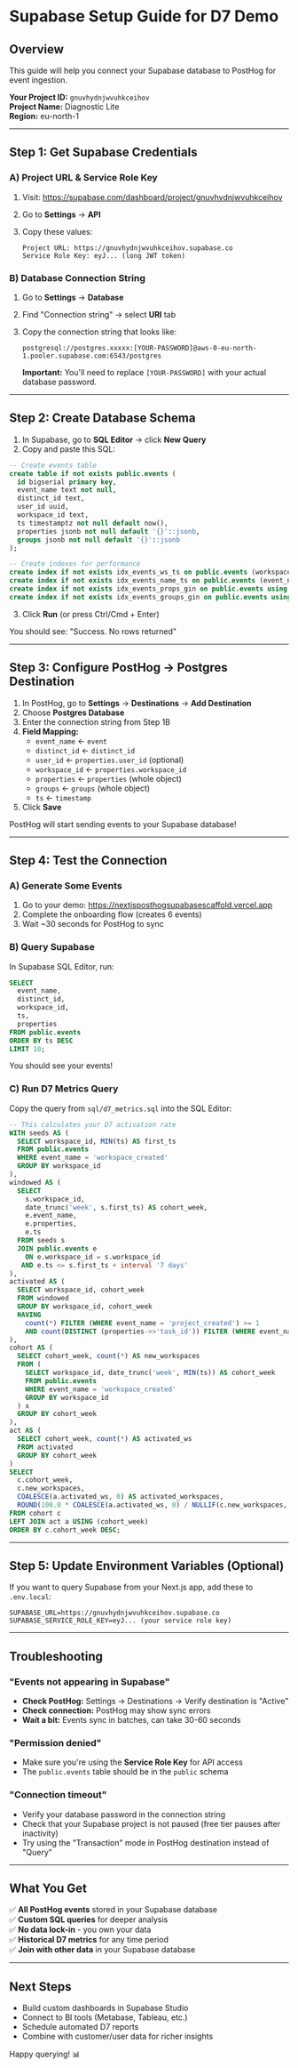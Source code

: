 # Supabase Setup Guide for D7 Demo

## Overview

This guide will help you connect your Supabase database to PostHog for event ingestion.

**Your Project ID:** `gnuvhydnjwvuhkceihov`  
**Project Name:** Diagnostic Lite  
**Region:** eu-north-1

---

## Step 1: Get Supabase Credentials

### A) Project URL & Service Role Key

1. Visit: https://supabase.com/dashboard/project/gnuvhydnjwvuhkceihov
2. Go to **Settings** → **API**
3. Copy these values:

   ```
   Project URL: https://gnuvhydnjwvuhkceihov.supabase.co
   Service Role Key: eyJ... (long JWT token)
   ```

### B) Database Connection String

1. Go to **Settings** → **Database**
2. Find "Connection string" → select **URI** tab
3. Copy the connection string that looks like:

   ```
   postgresql://postgres.xxxxx:[YOUR-PASSWORD]@aws-0-eu-north-1.pooler.supabase.com:6543/postgres
   ```

   **Important:** You'll need to replace `[YOUR-PASSWORD]` with your actual database password.

---

## Step 2: Create Database Schema

1. In Supabase, go to **SQL Editor** → click **New Query**
2. Copy and paste this SQL:

```sql
-- Create events table
create table if not exists public.events (
  id bigserial primary key,
  event_name text not null,
  distinct_id text,
  user_id uuid,
  workspace_id text,
  ts timestamptz not null default now(),
  properties jsonb not null default '{}'::jsonb,
  groups jsonb not null default '{}'::jsonb
);

-- Create indexes for performance
create index if not exists idx_events_ws_ts on public.events (workspace_id, ts);
create index if not exists idx_events_name_ts on public.events (event_name, ts);
create index if not exists idx_events_props_gin on public.events using gin (properties);
create index if not exists idx_events_groups_gin on public.events using gin (groups);
```

3. Click **Run** (or press Ctrl/Cmd + Enter)

You should see: "Success. No rows returned"

---

## Step 3: Configure PostHog → Postgres Destination

1. In PostHog, go to **Settings** → **Destinations** → **Add Destination**
2. Choose **Postgres Database**
3. Enter the connection string from Step 1B
4. **Field Mapping:**
   - `event_name` ← `event`
   - `distinct_id` ← `distinct_id`
   - `user_id` ← `properties.user_id` (optional)
   - `workspace_id` ← `properties.workspace_id`
   - `properties` ← `properties` (whole object)
   - `groups` ← `groups` (whole object)
   - `ts` ← `timestamp`
5. Click **Save**

PostHog will start sending events to your Supabase database!

---

## Step 4: Test the Connection

### A) Generate Some Events

1. Go to your demo: https://nextjsposthogsupabasescaffold.vercel.app
2. Complete the onboarding flow (creates 6 events)
3. Wait ~30 seconds for PostHog to sync

### B) Query Supabase

In Supabase SQL Editor, run:

```sql
SELECT 
  event_name,
  distinct_id,
  workspace_id,
  ts,
  properties
FROM public.events
ORDER BY ts DESC
LIMIT 10;
```

You should see your events!

### C) Run D7 Metrics Query

Copy the query from `sql/d7_metrics.sql` into the SQL Editor:

```sql
-- This calculates your D7 activation rate
WITH seeds AS (
  SELECT workspace_id, MIN(ts) AS first_ts
  FROM public.events
  WHERE event_name = 'workspace_created'
  GROUP BY workspace_id
),
windowed AS (
  SELECT
    s.workspace_id,
    date_trunc('week', s.first_ts) AS cohort_week,
    e.event_name,
    e.properties,
    e.ts
  FROM seeds s
  JOIN public.events e
    ON e.workspace_id = s.workspace_id
   AND e.ts <= s.first_ts + interval '7 days'
),
activated AS (
  SELECT workspace_id, cohort_week
  FROM windowed
  GROUP BY workspace_id, cohort_week
  HAVING
    count(*) FILTER (WHERE event_name = 'project_created') >= 1
    AND count(DISTINCT (properties->>'task_id')) FILTER (WHERE event_name = 'task_completed') >= 3
),
cohort AS (
  SELECT cohort_week, count(*) AS new_workspaces
  FROM (
    SELECT workspace_id, date_trunc('week', MIN(ts)) AS cohort_week
    FROM public.events
    WHERE event_name = 'workspace_created'
    GROUP BY workspace_id
  ) x
  GROUP BY cohort_week
),
act AS (
  SELECT cohort_week, count(*) AS activated_ws
  FROM activated
  GROUP BY cohort_week
)
SELECT
  c.cohort_week,
  c.new_workspaces,
  COALESCE(a.activated_ws, 0) AS activated_workspaces,
  ROUND(100.0 * COALESCE(a.activated_ws, 0) / NULLIF(c.new_workspaces, 0), 2) AS d7_activation_pct
FROM cohort c
LEFT JOIN act a USING (cohort_week)
ORDER BY c.cohort_week DESC;
```

---

## Step 5: Update Environment Variables (Optional)

If you want to query Supabase from your Next.js app, add these to `.env.local`:

```
SUPABASE_URL=https://gnuvhydnjwvuhkceihov.supabase.co
SUPABASE_SERVICE_ROLE_KEY=eyJ... (your service role key)
```

---

## Troubleshooting

### "Events not appearing in Supabase"

- **Check PostHog:** Settings → Destinations → Verify destination is "Active"
- **Check connection:** PostHog may show sync errors
- **Wait a bit:** Events sync in batches, can take 30-60 seconds

### "Permission denied"

- Make sure you're using the **Service Role Key** for API access
- The `public.events` table should be in the `public` schema

### "Connection timeout"

- Verify your database password in the connection string
- Check that your Supabase project is not paused (free tier pauses after inactivity)
- Try using the "Transaction" mode in PostHog destination instead of "Query"

---

## What You Get

✅ **All PostHog events** stored in your Supabase database  
✅ **Custom SQL queries** for deeper analysis  
✅ **No data lock-in** - you own your data  
✅ **Historical D7 metrics** for any time period  
✅ **Join with other data** in your Supabase database  

---

## Next Steps

- Build custom dashboards in Supabase Studio
- Connect to BI tools (Metabase, Tableau, etc.)
- Schedule automated D7 reports
- Combine with customer/user data for richer insights

Happy querying! 📊

